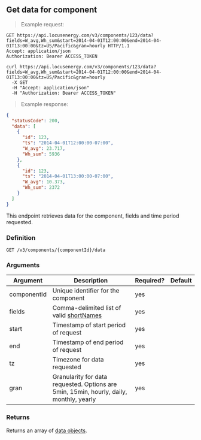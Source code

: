 ## Get data for component

> Example request:

```http
GET https://api.locusenergy.com/v3/components/123/data?fields=W_avg,Wh_sum&start=2014-04-01T12:00:00&end=2014-04-01T13:00:00&tz=US/Pacific&gran=hourly HTTP/1.1
Accept: application/json
Authorization: Bearer ACCESS_TOKEN
```

```shell
curl https://api.locusenergy.com/v3/components/123/data?fields=W_avg,Wh_sum&start=2014-04-01T12:00:00&end=2014-04-01T13:00:00&tz=US/Pacific&gran=hourly
  -X GET
  -H "Accept: application/json"
  -H "Authorization: Bearer ACCESS_TOKEN"
```

> Example response:

```json
{
  "statusCode": 200,
  "data": [
    {
      "id": 123,
      "ts": "2014-04-01T12:00:00-07:00",
      "W_avg": 23.717,
      "Wh_sum": 5936
    },
    {
      "id": 123,
      "ts": "2014-04-01T13:00:00-07:00",
      "W_avg": 10.373,
      "Wh_sum": 2372
    }
  ]
}
```

This endpoint retrieves data for the component, fields and time period requested.

### Definition

`GET /v3/components/{componentId}/data`

### Arguments

Argument | Description | Required? | Default
--- | --- | --- | ---
componentId | Unique identifier for the component | yes |
fields | Comma-delimited list of valid [shortNames](#aggregations) | yes |
start | Timestamp of start period of request | yes |
end | Timestamp of end period of request | yes |
tz | Timezone for data requested | yes |
gran | Granularity for data requested. Options are 5min, 15min, hourly, daily, monthly, yearly | yes |

### Returns

Returns an array of [data objects](#data-object).